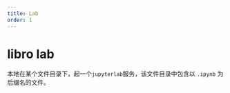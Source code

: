 ```yaml
---
title: Lab
order: 1
---
```


# libro lab

本地在某个文件目录下，起一个`jupyterlab`服务，该文件目录中包含以 `.ipynb` 为后缀名的文件。

<code src="../../src/lab" compact="true"></code>
